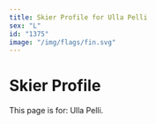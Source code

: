 ```yaml
---
title: Skier Profile for Ulla Pelli
sex: "L"
id: "1375"
image: "/img/flags/fin.svg" 
---
```


# Skier Profile

This page is for: Ulla Pelli.
    